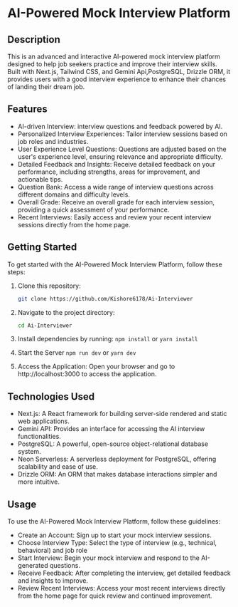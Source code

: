 # AI-Powered Mock Interview Platform

## Description
This is an advanced and interactive AI-powered mock interview platform designed to help job seekers practice and improve their interview skills. Built with Next.js, Tailwind CSS, and Gemini Api,PostgreSQL, Drizzle ORM, it provides users with a good interview experience to enhance their chances of landing their dream job.

## Features
- AI-driven Interview: interview questions and feedback powered by AI.
- Personalized Interview Experiences: Tailor interview sessions based on job roles and industries.
- User Experience Level Questions: Questions are adjusted based on the user's experience level, ensuring relevance and appropriate difficulty.
- Detailed Feedback and Insights: Receive detailed feedback on your performance, including strengths, areas for improvement, and actionable tips.
- Question Bank: Access a wide range of interview questions across different domains and difficulty levels.
- Overall Grade: Receive an overall grade for each interview session, providing a quick assessment of your performance.
- Recent Interviews: Easily access and review your recent interview sessions directly from the home page.

## Getting Started
To get started with the AI-Powered Mock Interview Platform, follow these steps:

1. Clone this repository:
   ```bash
   git clone https://github.com/Kishore6178/Ai-Interviewer

2. Navigate to the project directory:
   ```bash
   cd Ai-Interviewer

3. Install dependencies by running: `npm install` or `yarn install`

4. Start the Server `npm run dev` or `yarn dev`

5. Access the Application: Open your browser and go to http://localhost:3000 to access the application.

## Technologies Used
- Next.js: A React framework for building server-side rendered and static web applications.
- Gemini API: Provides an interface for accessing the AI interview functionalities.
- PostgreSQL: A powerful, open-source object-relational database system.
- Neon Serverless: A serverless deployment for PostgreSQL, offering scalability and ease of use.
- Drizzle ORM: An ORM that makes database interactions simpler and more intuitive.

## Usage
To use the AI-Powered Mock Interview Platform, follow these guidelines:
- Create an Account: Sign up to start your mock interview sessions.
- Choose Interview Type: Select the type of interview (e.g., technical, behavioral) and job role
- Start Interview: Begin your mock interview and respond to the AI-generated questions.
- Receive Feedback: After completing the interview, get detailed feedback and insights to improve.
- Review Recent Interviews: Access your most recent interviews directly from the home page for quick review and continued improvement.

